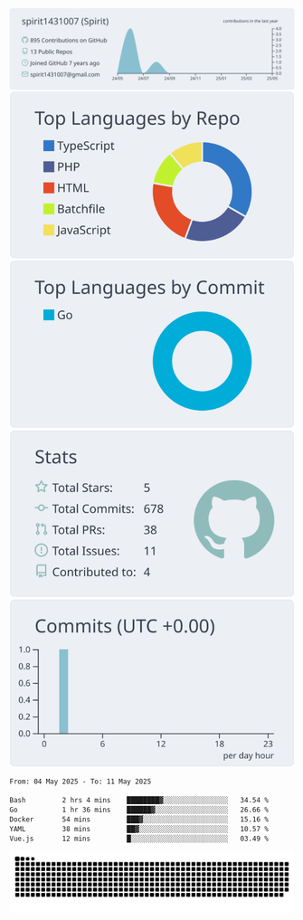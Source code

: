 [![](https://raw.githubusercontent.com/spirit1431007/spirit1431007/master/profile-summary-card-output/nord_bright/0-profile-details.svg)](https://git.io/spiritx)
[![](https://raw.githubusercontent.com/spirit1431007/spirit1431007/master/profile-summary-card-output/nord_bright/1-repos-per-language.svg)](https://git.io/spiritx) [![](https://raw.githubusercontent.com/spirit1431007/spirit1431007/master/profile-summary-card-output/nord_bright/2-most-commit-language.svg)](https://git.io/spiritx)
[![](https://raw.githubusercontent.com/spirit1431007/spirit1431007/master/profile-summary-card-output/nord_bright/3-stats.svg)](https://git.io/spiritx) [![](https://raw.githubusercontent.com/spirit1431007/spirit1431007/master/profile-summary-card-output/nord_bright/4-productive-time.svg)](https://git.io/spiritx)

<!--START_SECTION:waka-->

```txt
From: 04 May 2025 - To: 11 May 2025

Bash         2 hrs 4 mins    ████████▓░░░░░░░░░░░░░░░░   34.54 %
Go           1 hr 36 mins    ██████▓░░░░░░░░░░░░░░░░░░   26.66 %
Docker       54 mins         ███▓░░░░░░░░░░░░░░░░░░░░░   15.16 %
YAML         38 mins         ██▓░░░░░░░░░░░░░░░░░░░░░░   10.57 %
Vue.js       12 mins         █░░░░░░░░░░░░░░░░░░░░░░░░   03.49 %
```

<!--END_SECTION:waka-->

![contribution](https://github.com/spirit1431007/spirit1431007/blob/output/github-contribution-grid-snake.svg)
